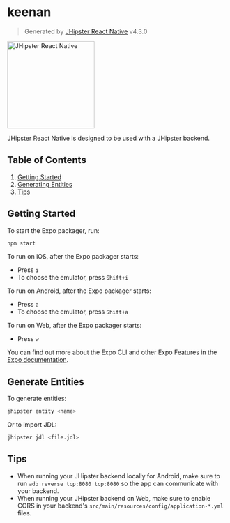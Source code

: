 # keenan

> Generated by [JHipster React Native](https://github.com/jhipster/generator-jhipster-react-native) v4.3.0

<div>
    <a href="https://github.com/jhipster/generator-jhipster-react-native">
        <img src="https://raw.githubusercontent.com/jhipster/generator-jhipster-react-native/9f7665e3cafd6032de4a73d469789855b55a4f33/docs/images/jh-rn-logo.png" alt="JHipster React Native" height="200">
    </a>
</div>

JHipster React Native is designed to be used with a JHipster backend.

## Table of Contents

1. [Getting Started](#getting-started)
2. [Generating Entities](#entities)
3. [Tips](#tips)

## Getting Started

To start the Expo packager, run:

```bash
npm start
```

To run on iOS, after the Expo packager starts:

- Press `i`
- To choose the emulator, press `Shift+i`

To run on Android, after the Expo packager starts:

- Press `a`
- To choose the emulator, press `Shift+a`

To run on Web, after the Expo packager starts:

- Press `w`

You can find out more about the Expo CLI and other Expo Features in the [Expo documentation](https://docs.expo.io/).

## Generate Entities

To generate entities:

```bash
jhipster entity <name>
```

Or to import JDL:

```bash
jhipster jdl <file.jdl>
```

## Tips

- When running your JHipster backend locally for Android, make sure to run `adb reverse tcp:8080 tcp:8080` so the app can communicate with your backend.
- When running your JHipster backend on Web, make sure to enable CORS in your backend's `src/main/resources/config/application-*.yml` files.
